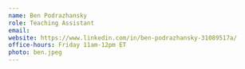 ```yaml
---
name: Ben Podrazhansky
role: Teaching Assistant
email: 
website: https://www.linkedin.com/in/ben-podrazhansky-31089517a/
office-hours: Friday 11am-12pm ET
photo: ben.jpeg
---
```

